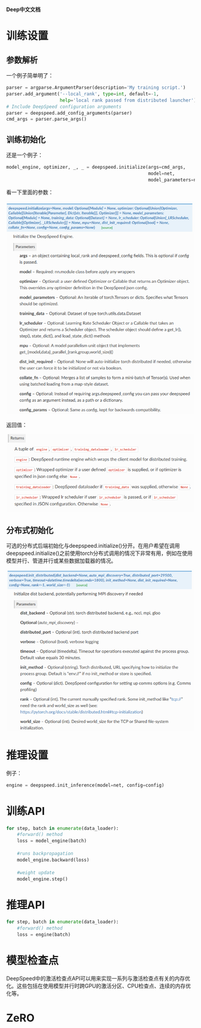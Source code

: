 **Deep中文文档**

# 训练设置

## 参数解析

一个例子简单明了：

```python
parser = argparse.ArgumentParser(description='My training script.')
parser.add_argument('--local_rank', type=int, default=-1,
                    help='local rank passed from distributed launcher')
# Include DeepSpeed configuration arguments
parser = deepspeed.add_config_arguments(parser)
cmd_args = parser.parse_args()
```

## 训练初始化

还是一个例子：

```python
model_engine, optimizer, _, _ = deepspeed.initialize(args=cmd_args,
                                                     model=net,
                                                     model_parameters=net.parameters())
```

看一下里面的参数：

![image-20230419091554809](9.deepspeed.assets\image-20230419091554809.png)

返回值：

![image-20230419091718073](9.deepspeed.assets\image-20230419091718073.png)

## 分布式初始化

可选的分布式后端初始化与deepspeed.initialize()分开。在用户希望在调用deepspeed.initialize()之前使用torch分布式调用的情况下非常有用，例如在使用模型并行、管道并行或某些数据加载器的情况。

![image-20230419091858240](9.deepspeed.assets\image-20230419091858240.png)

# 推理设置

例子：

```python
engine = deepspeed.init_inference(model=net, config=config)
```

# 训练API

```python
for step, batch in enumerate(data_loader):
    #forward() method
    loss = model_engine(batch)

    #runs backpropagation
    model_engine.backward(loss)

    #weight update
    model_engine.step()
```

# 推理API

```python
for step, batch in enumerate(data_loader):
    #forward() method
    loss = engine(batch)
```

# 模型检查点

DeepSpeed中的激活检查点API可以用来实现一系列与激活检查点有关的内存优化。这些包括在使用模型并行时跨GPU的激活分区、CPU检查点、连续的内存优化等。

# ZeRO



